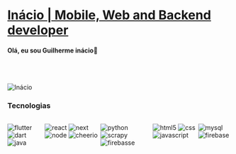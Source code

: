 # <a href="https://github.com/reysmalldev">Inácio | Mobile, Web and Backend developer</a>

#### Olá, eu sou Guilherme inácio👋<br>

<br>
<br>

![Inácio](https://github-readme-stats-408gge7pw-zhorzon.vercel.app/api?username=reysmalldev&show_icons=true&hide_border=true&title_color=A4E3FF&bg_color=04202C&border_radius=2&text_color=9AB8C6&custom_title=My+Dashboard&3)


### Tecnologias

<div style="display: flex"><br>

  ![flutter](https://img.shields.io/badge/Flutter-04202C?style=for-the-badge&logo=flutter&logoColor=FFFF00)
  ![dart](https://img.shields.io/badge/Dart-04202C?style=for-the-badge&logo=dart&logoColor=FFFF00)
  ![java](https://img.shields.io/badge/Java-04202C?style=for-the-badge&logo=java&logoColor=FFFF00)
  
  ![react](https://img.shields.io/badge/ReactJS-04202C?style=for-the-badge&logo=react&logoColor=FFFF00)
  ![next](https://img.shields.io/badge/Next.js-04202C?style=for-the-badge&logo=Next.js&logoColor=FFFF00)
  ![node](https://img.shields.io/badge/Node.js-04202C?style=for-the-badge&logo=node.js&logoColor=FFFF00)
  ![cheerio](https://img.shields.io/badge/Cheerio-04202C?style=for-the-badge&logo=cheerio&logoColor=FFFF00)

  ![python](https://img.shields.io/badge/Python-04202C?style=for-the-badge&logo=python&logoColor=FFFF00)
  ![scrapy](https://img.shields.io/badge/Scrapy-04202C?style=for-the-badge&logo=scrapy&logoColor=FFFF00)
  ![firebasse](https://img.shields.io/badge/firebase-04202C?style=for-the-badge&logo=firebase&logoColor=FFFF00)

  ![html5](https://img.shields.io/badge/HTML5-04202C?style=for-the-badge&logo=html5&logoColor=FFFF00) 
  ![css](https://img.shields.io/badge/CSS3-04202C?style=for-the-badge&logo=css3&logoColor=FFFF00) 
  ![javascript](https://img.shields.io/badge/JavaScript-04202C?style=for-the-badge&logo=javascript&logoColor=FFFF00)

   ![mysql](https://img.shields.io/badge/MySQL-04202C?style=for-the-badge&logo=mysql&logoColor=FFFF00)
   ![firebase](https://img.shields.io/badge/Firebase-04202C?style=for-the-badge&logo=firebase&logoColor=FFFF00)
</div>

